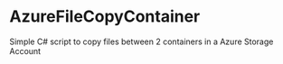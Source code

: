 # AzureFileCopyContainer

Simple C# script to copy files between 2 containers in a Azure Storage Account